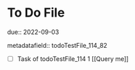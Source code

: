 # To Do File

due:: 2022-09-03

metadatafield:: todoTestFile_114_82

- [ ] Task of todoTestFile_114 1 [[Query me]]
